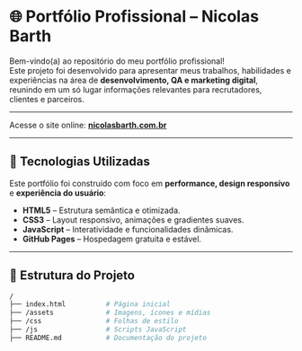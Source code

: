 # 🌐 Portfólio Profissional – Nicolas Barth

Bem-vindo(a) ao repositório do meu portfólio profissional!  
Este projeto foi desenvolvido para apresentar meus trabalhos, habilidades e experiências na área de **desenvolvimento, QA e marketing digital**, reunindo em um só lugar informações relevantes para recrutadores, clientes e parceiros.

---

Acesse o site online: **[nicolasbarth.com.br](https://nicolasbarth.com.br)**

---

## 🚀 Tecnologias Utilizadas
Este portfólio foi construído com foco em **performance, design responsivo** e **experiência do usuário**:

- **HTML5** – Estrutura semântica e otimizada.
- **CSS3** – Layout responsivo, animações e gradientes suaves.
- **JavaScript** – Interatividade e funcionalidades dinâmicas.
- **GitHub Pages** – Hospedagem gratuita e estável.

---

## 📂 Estrutura do Projeto
```bash
/
├── index.html          # Página inicial
├── /assets             # Imagens, ícones e mídias
├── /css                # Folhas de estilo
├── /js                 # Scripts JavaScript
├── README.md           # Documentação do projeto


